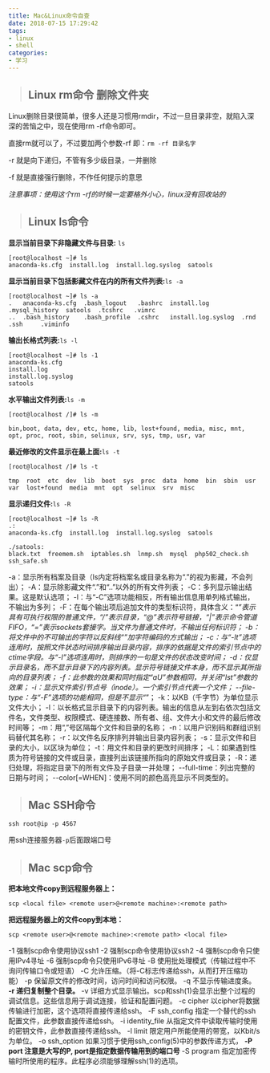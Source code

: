```yaml
---
title: Mac&Linux命令自查
date: 2018-07-15 17:29:42
tags:
- linux
- shell
categories:
- 学习
---
```


> ## Linux rm命令 删除文件夹

Linux删除目录很简单，很多人还是习惯用rmdir，不过一旦目录非空，就陷入深深的苦恼之中，现在使用rm -rf命令即可。

直接rm就可以了，不过要加两个参数-rf 即：`rm -rf 目录名字`

-r 就是向下递归，不管有多少级目录，一并删除

-f 就是直接强行删除，不作任何提示的意思

*注意事项：使用这个rm -rf的时候一定要格外小心，linux没有回收站的*

<!-- more -->

> ## Linux ls命令

**显示当前目录下非隐藏文件与目录:** `ls`

```
[root@localhost ~]# ls
anaconda-ks.cfg  install.log  install.log.syslog  satools
```

**显示当前目录下包括影藏文件在内的所有文件列表:**`ls -a`

```
[root@localhost ~]# ls -a
.   anaconda-ks.cfg  .bash_logout   .bashrc  install.log         .mysql_history  satools  .tcshrc   .vimrc
..  .bash_history    .bash_profile  .cshrc   install.log.syslog  .rnd            .ssh     .viminfo
```

**输出长格式列表:**`ls -l`

```
[root@localhost ~]# ls -1
anaconda-ks.cfg
install.log
install.log.syslog
satools
```

**水平输出文件列表:**`ls -m`

```
[root@localhost /]# ls -m

bin,boot, data, dev, etc, home, lib, lost+found, media, misc, mnt, opt, proc, root, sbin, selinux, srv, sys, tmp, usr, var
```

**最近修改的文件显示在最上面:**`ls -t`

```
[root@localhost /]# ls -t

tmp  root  etc  dev  lib  boot  sys  proc  data  home  bin  sbin  usr  var  lost+found  media  mnt  opt  selinux  srv  misc
```

**显示递归文件:**`ls -R`

```
[root@localhost ~]# ls -R
.:
anaconda-ks.cfg  install.log  install.log.syslog  satools

./satools:
black.txt  freemem.sh  iptables.sh  lnmp.sh  mysql  php502_check.sh  ssh_safe.sh
```

-a：显示所有档案及目录（ls内定将档案名或目录名称为“.”的视为影藏，不会列出）；
-A：显示除影藏文件“.”和“..”以外的所有文件列表；
-C：多列显示输出结果。这是默认选项；
-l：与“-C”选项功能相反，所有输出信息用单列格式输出，不输出为多列；
-F：在每个输出项后追加文件的类型标识符，具体含义：“*”表示具有可执行权限的普通文件，“/”表示目录，“@”表示符号链接，“|”表示命令管道FIFO，“=”表示sockets套接字。当文件为普通文件时，不输出任何标识符；
-b：将文件中的不可输出的字符以反斜线“”加字符编码的方式输出；
-c：与“-lt”选项连用时，按照文件状态时间排序输出目录内容，排序的依据是文件的索引节点中的ctime字段。与“-l”选项连用时，则排序的一句是文件的状态改变时间；
-d：仅显示目录名，而不显示目录下的内容列表。显示符号链接文件本身，而不显示其所指向的目录列表；
-f：此参数的效果和同时指定“aU”参数相同，并关闭“lst”参数的效果；
-i：显示文件索引节点号（inode）。一个索引节点代表一个文件；
--file-type：与“-F”选项的功能相同，但是不显示“*”；
-k：以KB（千字节）为单位显示文件大小；
-l：以长格式显示目录下的内容列表。输出的信息从左到右依次包括文件名，文件类型、权限模式、硬连接数、所有者、组、文件大小和文件的最后修改时间等；
-m：用“,”号区隔每个文件和目录的名称；
-n：以用户识别码和群组识别码替代其名称；
-r：以文件名反序排列并输出目录内容列表；
-s：显示文件和目录的大小，以区块为单位；
-t：用文件和目录的更改时间排序；
-L：如果遇到性质为符号链接的文件或目录，直接列出该链接所指向的原始文件或目录；
-R：递归处理，将指定目录下的所有文件及子目录一并处理；
--full-time：列出完整的日期与时间；
--color[=WHEN]：使用不同的颜色高亮显示不同类型的。

> ## Mac SSH命令

```
ssh root@ip -p 4567
```

用ssh连接服务器`-p`后面跟端口号

> ## Mac scp命令

**把本地文件copy到远程服务器上：**

```
scp <local file> <remote user>@<remote machine>:<remote path>
```

**把远程服务器上的文件copy到本地：**

```
scp <remote user>@<remote machine>:<remote path> <local file>
```

-1                        强制scp命令使用协议ssh1 
-2                        强制scp命令使用协议ssh2 
-4                        强制scp命令只使用IPv4寻址 
-6                        强制scp命令只使用IPv6寻址 
-B                        使用批处理模式（传输过程中不询问传输口令或短语） 
-C                        允许压缩。（将-C标志传递给ssh，从而打开压缩功能） 
-p                         保留原文件的修改时间，访问时间和访问权限。 
-q                         不显示传输进度条。 
**-r                          递归复制整个目录。** 
-v                          详细方式显示输出。scp和ssh(1)会显示出整个过程的调试信息。这些信息用于调试连接，验证和配置问题。 
-c cipher              以cipher将数据传输进行加密，这个选项将直接传递给ssh。 
-F ssh_config      指定一个替代的ssh配置文件，此参数直接传递给ssh。 
-i identity_file      从指定文件中读取传输时使用的密钥文件，此参数直接传递给ssh。 
-l limit                    限定用户所能使用的带宽，以Kbit/s为单位。 
-o ssh_option      如果习惯于使用ssh_config(5)中的参数传递方式， 
**-P port                  注意是大写的P, port是指定数据传输用到的端口号** 
-S program         指定加密传输时所使用的程序。此程序必须能够理解ssh(1)的选项。